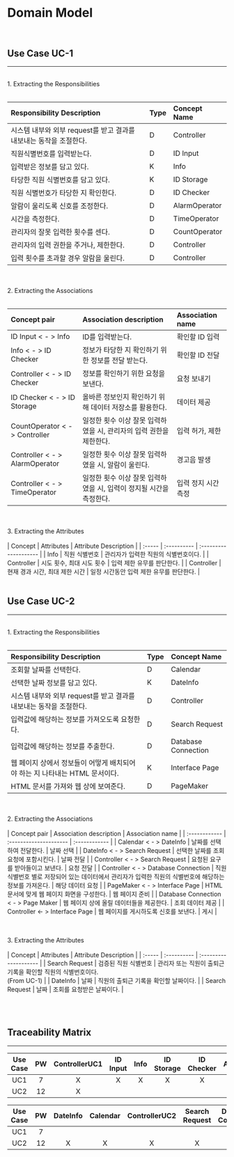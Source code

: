 # Domain Model <br><br>

## Use Case UC-1<br>

---

<br>
 1. Extracting the Responsibilities<br><br>

| Responsibility Description                                         | Type | Concept Name  |
| :----------------------------------------------------------------- | :--- | :------------ |
| 시스템 내부와 외부 request를 받고 결과를 내보내는 동작을 조절한다. | D    | Controller    |
| 직원식별번호를 입력받는다.                                         | D    | ID Input      |
| 입력받은 정보를 담고 있다.                                         | K    | Info         |
| 타당한 직원 식별번호를 담고 있다.                                  | K    | ID Storage    |
| 직원 식별번호가 타당한 지 확인한다.                                | D    | ID Checker    |
| 알람이 울리도록 신호를 조정한다.                                   | D    | AlarmOperator |
| 시간을 측정한다.                                                   | D    | TimeOperator  |
| 관리자의 잘못 입력한 횟수를 센다.                                  | D    | CountOperator |
| 관리자의 입력 권한을 주거나, 제한한다.                             | D    | Controller    |
| 입력 횟수를 초과할 경우 알람을 울린다.                             | D    | Controller    |


<br><br> 2. Extracting the Associations<br><br>

| Concept pair                   | Association description                                             | Association name    |
| :----------------------------- | :------------------------------------------------------------------ | :------------------ |
| ID Input < - > Info         | ID를 입력받는다.                  | 확인할 ID 입력      |
| Info < - > ID Checker          | 정보가 타당한 지 확인하기 위한 정보를 전달 받는다.                  | 확인할 ID 전달      |
| Controller < - > ID Checker    | 정보를 확인하기 위한 요청을 보낸다.                                 | 요청 보내기         |
| ID Checker < - > ID Storage    | 올바른 정보인지 확인하기 위해 데이터 저장소를 활용한다.             | 데이터 제공         |
| CountOperator < - > Controller | 일정한 횟수 이상 잘못 입력하였을 시, 관리자의 입력 권한을 제한한다. | 입력 허가, 제한     |
| Controller < - > AlarmOperator | 일정한 횟수 이상 잘못 입력하였을 시, 알람이 울린다.                 | 경고음 발생         |
| Controller < - > TimeOperator  | 일정한 횟수 이상 잘못 입력하였을 시, 입력이 정지될 시간을 측정한다. | 입력 정지 시간 측정 |

<br><br> 3. Extracting the Attributes<br><br>
| Concept | Attributes | Attribute Description |
| :----- | :---------- | :-------------------- |
| Info | 직원 식별번호 | 관리자가 입력한 직원의 식별번호이다. |
| Controller | 시도 횟수, 최대 시도 횟수 | 입력 제한 유무를 판단한다. |
| Controller | 현재 경과 시간, 최대 제한 시간 | 일정 시간동안 입력 제한 유무를 판단한다. |
<br><br>

## Use Case UC-2 <br>

---

<br>
1. Extracting the Responsibilities<br><br>

| Responsibility Description                                                  | Type | Concept Name        |
| :-------------------------------------------------------------------------- | :--- | :------------------ |
| 조회할 날짜를 선택한다.       | D    | Calendar          |
| 선택한 날짜 정보를 담고 있다.          | K    | DateInfo          |
| 시스템 내부와 외부 request를 받고 결과를 내보내는 동작을 조절한다.          | D    | Controller          |
| 입력값에 해당하는 정보를 가져오도록 요청한다.                               | D    | Search Request      |
| 입력값에 해당하는 정보를 추출한다.                                          | D    | Database Connection |
| 웹 페이지 상에서 정보들이 어떻게 배치되어야 하는 지 나타내는 HTML 문서이다. | K    | Interface Page      |
| HTML 문서를 가져와 웹 상에 보여준다.                                        | D    | PageMaker           |

<br><br> 2. Extracting the Associations<br><br>
| Concept pair | Association description | Association name |
| :------------ | :--------------------- | :------------ |
| Calendar < - > DateInfo | 날짜를 선택하여 전달한다. | 날짜 선택 |
| DateInfo < - > Search Request | 선택한 날짜를 조회 요청에 포함시킨다. | 날짜 전달 |
| Controller < - > Search Request | 요청된 요구를 받아들이고 보낸다. | 요청 전달 |
| Controller < - > Database Connection | 직원 식별번호 별로 저장되어 있는 데이터에서 관리자가 입력한 직원의 식별번호에 해당하는 정보를 가져온다. | 해당 데이터 요청 |
| PageMaker < - > Interface Page | HTML 문서에 맞게 웹 페이지 화면을 구성한다. | 웹 페이지 준비 |
| Database Connection < - > Page Maker | 웹 페이지 상에 올릴 데이터들을 제공한다. | 조회 데이터 제공 |
| Controller <- > Interface Page | 웹 페이지를 게시하도록 신호를 보낸다. | 게시 |

<br><br> 3. Extracting the Attributes<br><br>
| Concept | Attributes | Attribute Description |
| :----- | :---------- | :-------------------- |
| Search Request | 검증된 직원 식별번호 | 관리자 또는 직원이 출퇴근 기록을 확인할 직원의 식별번호이다.<br>(From UC-1) |
| DateInfo | 날짜 | 직원의 출퇴근 기록을 확인할 날짜이다. |
| Search Request | 날짜 | 조회를 요청받은 날짜이다. |

<br><br>
## Traceability Matrix <br>
---
| Use Case | PW | ControllerUC1 | ID Input |     Info    |   ID Storage   |      ID Checker     |  AlarmOperator | TimeOperator | CountOperator |
|:--------:|:--:|:-----------:|:--------:|:-----------:|:--------------:|:-------------------:|:--------------:|:------------:|:-------------:|
| UC1      | 7  | X           | X        | X           | X              | X                   | X              | X            | X             |
| UC2      | 12 | X           |          |             |                |                     |                |              |               |

|     Use Case     |  PW  |   DateInfo  | Calendar | ControllerUC2 | Search Request | Database Connection | Interface Page |   PageMaker  |               |
|:--------:|:--:|:-----------:|:--------:|:-----------:|:--------------:|:-------------------:|:--------------:|:------------:|:-------------:|
| UC1      | 7  |             |          |             |                |                     |                |              |               |
| UC2      | 12 | X           | X        | X           | X              | X                   | X              | X            |               |